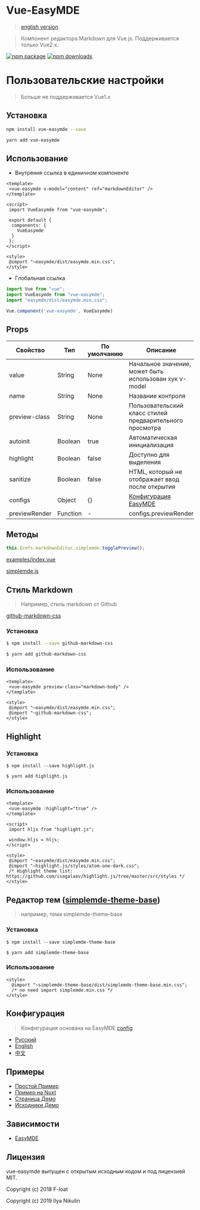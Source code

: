 # Vue-EasyMDE

> [english version](README.md)

> Компонент редактора Markdown для Vue.js. Поддерживается только Vue2.x.

[![npm package](https://img.shields.io/npm/v/vue-easymde.svg)](https://npmjs.org/package/vue-easymde)
[![npm downloads](http://img.shields.io/npm/dm/vue-easymde.svg)](https://npmjs.org/package/vue-easymde)

# Пользовательские настройки

> Больше не поддерживается Vue1.x

## Установка

```bash
npm install vue-easymde --save

yarn add vue-easymde
```

## Использование

- Внутрення ссылка в единичном компоненте

```vue
<template>
 <vue-easymde v-model="content" ref="markdownEditor" />
</template>

<script>
 import VueEasymde from "vue-easymde";

 export default {
  components: {
    VueEasymde
  }
 };
</script>

<style>
 @import "~easymde/dist/easymde.min.css";
</style>
```

- Глобальная ссылка

```javascript
import Vue from "vue";
import VueEasymde from "vue-easymde";
import "easymde/dist/easymde.min.css";

Vue.component('vue-easymde', VueEasymde)
```

## Props

| Свойство      | Тип     | По умолчанию | Описание                                                |
| ------------- | ------- | ----------- | -------------------------------------------------------- |
| value         | String  | None        | Начальное значение, может быть использован хук v-model   |
| name          | String  | None        | Название контроля                                        |
| preview-class | String  | None        | Пользовательский класс стилей предварительного просмотра |
| autoinit      | Boolean | true        | Автоматическая инициализация                             |
| highlight     | Boolean | false       | Доступно для выделения                                   |
| sanitize      | Boolean | false       | HTML, который не отображает ввод после открытия          |
| configs       | Object  | {}          | [Конфигурация EasyMDE](#Конфигурация)                   |
| previewRender | Function | - | configs.previewRender |

## Методы

``` js
this.$refs.markdownEditor.simplemde.togglePreview();
```

[examples/index.vue](./examples/index.vue)

[simplemde.js](https://github.com/sparksuite/simplemde-markdown-editor/blob/6abda7ab68cc20f4aca870eb243747951b90ab04/src/js/simplemde.js#L1908-L2026)

## Стиль Markdown
> Например, стиль markdown от Github

[github-markdown-css](https://github.com/sindresorhus/github-markdown-css)

### Установка
```bash
$ npm install --save github-markdown-css

$ yarn add github-markdown-css
```

### Использование
```vue
<template>
 <vue-easymde preview-class="markdown-body" />
</template>

<style>
 @import "~easymde/dist/easymde.min.css";
 @import "~github-markdown-css";
</style>
```

## Highlight

### Установка
```
$ npm install --save highlight.js

$ yarn add highlight.js
```

### Использование
```vue
<template>
 <vue-easymde :highlight="true" />
</template>

<script>
 import hljs from "highlight.js";

 window.hljs = hljs;
</script>

<style>
 @import "~easymde/dist/easymde.min.css";
 @import "~highlight.js/styles/atom-one-dark.css";
 /* Highlight theme list: https://github.com/isagalaev/highlight.js/tree/master/src/styles */
</style>
```

## Редактор тем ([simplemde-theme-base](https://github.com/xcatliu/simplemde-theme-base/wiki/List-of-themes))

> например, тема simplemde-theme-base

### Установка
```
$ npm install --save simplemde-theme-base

$ yarn add simplemde-theme-base
```

### Использование
```vue
<style>
  @import "~simplemde-theme-base/dist/simplemde-theme-base.min.css";
  /* no need import simplemde.min.css */
</style>
```

## Конфигурация
> Конфигурация основана на EasyMDE [config](https://github.com/Ionaru/easy-markdown-editor)

- [Русский](doc/configuration_ru.md)
- [English](doc/configuration_en.md)
- [中文](doc/configuration_zh.md)

## Примеры

- [Простой Пример](./examples/index.vue)
- [Пример на Nuxt](./examples/nuxt)
- [Страница Демо](https://NikulinIlya.github.io/vue-easymde/)
- [Исходники Демо](https://github.com/NikulinIlya/vue-easymde/tree/gh-pages)

## Зависимости

- [EasyMDE](https://github.com/Ionaru/easy-markdown-editor)

## Лицензия

vue-easymde выпущен с открытым исходным кодом и под лицензией MIT.

Copyright (c) 2018 F-loat

Copyright (c) 2019 Ilya Nikulin
